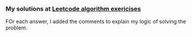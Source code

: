 ### My solutions at [Leetcode algorithm exericises](https://leetcode.com/problemset/algorithms/)

FOr each answer, I added the comments to explain my logic of solving the problem.
